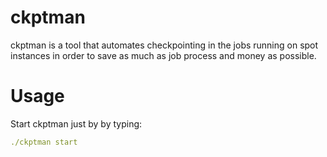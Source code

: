 ckptman
=======
 ckptman is a tool that automates checkpointing in the jobs running on spot instances in order to save as much as job process and money as possible.

Usage
=====

Start ckptman just by by typing:
```yml 
./ckptman start
```
